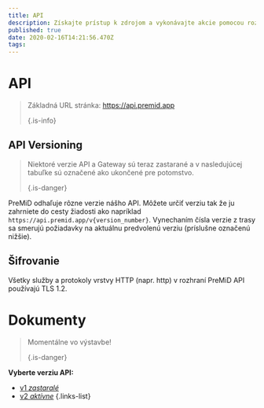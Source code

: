 ```yaml
---
title: API
description: Získajte prístup k zdrojom a vykonávajte akcie pomocou rozhrania API PreMiDu
published: true
date: 2020-02-16T14:21:56.470Z
tags: 
---
```


# API

> Základná URL stránka: https://api.premid.app 
> 
> {.is-info}

## API Versioning
> Niektoré verzie API a Gateway sú teraz zastarané a v nasledujúcej tabuľke sú označené ako ukončené pre potomstvo. 
> 
> {.is-danger}

PreMiD odhaľuje rôzne verzie nášho API. Môžete určiť verziu tak že ju zahrniete do cesty žiadosti ako napríklad `https://api.premid.app/v{version_number}`. Vynechaním čísla verzie z trasy sa smerujú požiadavky na aktuálnu predvolenú verziu (príslušne označenú nižšie).

## Šifrovanie

Všetky služby a protokoly vrstvy HTTP (napr. http) v rozhraní PreMiD API používajú TLS 1.2.

# Dokumenty
> Momentálne vo výstavbe! 
> 
> {.is-danger}

**Vyberte verziu API:**
- [v1 *zastaralé*](/dev/api/v1)
- [v2 *aktívne*](/dev/api/v2)
{.links-list}